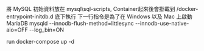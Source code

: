 將 MySQL 初始資料放在 mysql\sql-scripts, Container起來後會掛載到 /docker-entrypoint-initdb.d 底下執行
下一行指令是為了在 Windows 以及 Mac 上啟動 MariaDB
mysqld --innodb-flush-method=littlesync --innodb-use-native-aio=OFF --log_bin=ON

run docker-compose up -d

